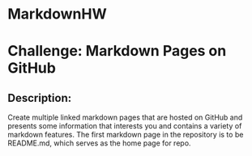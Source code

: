 # MarkdownHW

Challenge: Markdown Pages on GitHub
===================================

Description: 
------------
Create multiple linked markdown pages that are hosted on GitHub and presents some information that interests you and contains a variety of markdown features. The first markdown page in the repository is to be README.md, which serves as the home page for repo.


